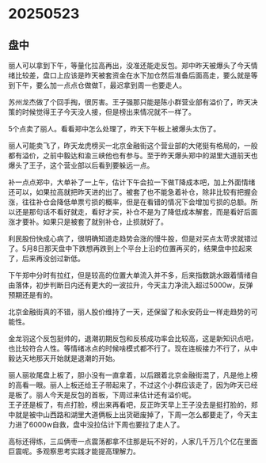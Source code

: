 # 20250523

## 盘中

丽人可以拿到下午，等量化拉高再出，没准还能走反包。郑中昨天被爆头了今天情绪比较差，盘口上应该是昨天被套资金在水下加仓然后准备后面高走，要么就是等到下午，要么加一点点仓做做T，最迟拿到周一也要走人。

苏州龙杰做了个回手掏，很厉害。王子强那只能是陈小群营业部有溢价了，昨天决策的时候觉得王子今天没人接，但是榜出来情况就不一样了。

5个点卖了丽人。看看郑中怎么处理了，昨天下午板上被爆头太伤了。

丽人可能卖飞了，昨天龙虎榜买一北京金融街这个营业部的大佬挺有格局的，一般都有溢价，之前中毅达和渝三峡他也有参与。至于昨天爆头郑中的湖里大道前天也爆头了王子，这个营业部以后看到要躲远一点。

补一点点郑中，大单补了一上午，估计下午会拉一下做T降成本吧，加上外面情绪还可以，如果拉高就把昨天进的出了。被套了也不能急着补仓，除非比较有把握会涨，往往补仓会降低单票亏损的概率，但是在看错的情况下会增加亏损的总额。所以还是那句话不看好就走，看好才买，补仓不是为了降低成本解套，而是看好后面涨才要补。如果只是被套了就别补仓，止损就好了。

利民股份快成心病了，很明确知道走趋势会涨的慢牛股，但是对买点太苛求就错过了。5月8日那天盘中下跌想再跌到上个平台上沿的位置再买的，结果盘中拉起来了，后来再没创过新低。

下午郑中分时有拉红，但是较高的位置大单流入并不多，后来指数跳水跟着情绪自由落体，初步判断日内还有更大的一波拉升，今天主力净流入超过5000w，反弹预期还是有的。

北京金融街真的不错，丽人股价维持了一天，还保留了和永安药业一样走趋势的可能性。

金龙羽这个反包挺帅的，退潮初期反包和反核成功率会比较高，这是新知识点吧，也比较符合人性。等情绪冰点的时候啥模式都不行了。现在连板接力不行了，从中毅达天地那天开始就是退潮的开始。

丽人丽妆尾盘上板了，胆小没有一直拿着，以后跟着北京金融街混了，凡是他上榜的高看一眼。丽人上板还给王子带起来了，不过这个小群应该走了，因为昨天已经是板了。丽人今天是反包的首板，下周过来估计还有溢价呢。\
王子还是板了，有点打脸，榜出来再看吧，反正昨天早上王子没去是挺打脸的，郑中就是被中山西路和湖里大道俩板上出货砸废掉了，下周一怎么都要走了，今天主力进了6000w自救，盘中没拉估计下周也要拉了走人了。

高标还得练，三瓜俩枣一点震荡都拿不住那是玩不好的，人家几千万几个亿在里面巨震呢。多观察思考实践才能提高理解力。
